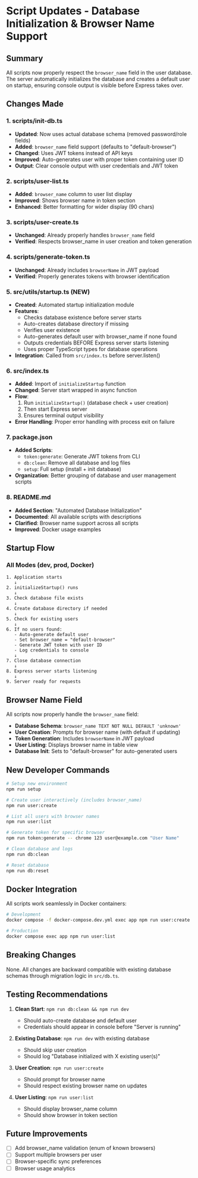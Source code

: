 # Script Updates - Database Initialization & Browser Name Support

## Summary

All scripts now properly respect the `browser_name` field in the user database. The server automatically initializes the database and creates a default user on startup, ensuring console output is visible before Express takes over.

## Changes Made

### 1. **scripts/init-db.ts**
- **Updated**: Now uses actual database schema (removed password/role fields)
- **Added**: `browser_name` field support (defaults to "default-browser")
- **Changed**: Uses JWT tokens instead of API keys
- **Improved**: Auto-generates user with proper token containing user ID
- **Output**: Clear console output with user credentials and JWT token

### 2. **scripts/user-list.ts**
- **Added**: `browser_name` column to user list display
- **Improved**: Shows browser name in token section
- **Enhanced**: Better formatting for wider display (90 chars)

### 3. **scripts/user-create.ts**
- **Unchanged**: Already properly handles `browser_name` field
- **Verified**: Respects browser_name in user creation and token generation

### 4. **scripts/generate-token.ts**
- **Unchanged**: Already includes `browserName` in JWT payload
- **Verified**: Properly generates tokens with browser identification

### 5. **src/utils/startup.ts** (NEW)
- **Created**: Automated startup initialization module
- **Features**:
  - Checks database existence before server starts
  - Auto-creates database directory if missing
  - Verifies user existence
  - Auto-generates default user with browser_name if none found
  - Outputs credentials BEFORE Express server starts listening
  - Uses proper TypeScript types for database operations
- **Integration**: Called from `src/index.ts` before server.listen()

### 6. **src/index.ts**
- **Added**: Import of `initializeStartup` function
- **Changed**: Server start wrapped in async function
- **Flow**: 
  1. Run `initializeStartup()` (database check + user creation)
  2. Then start Express server
  3. Ensures terminal output visibility
- **Error Handling**: Proper error handling with process exit on failure

### 7. **package.json**
- **Added Scripts**:
  - `token:generate`: Generate JWT tokens from CLI
  - `db:clean`: Remove all database and log files
  - `setup`: Full setup (install + init database)
- **Organization**: Better grouping of database and user management scripts

### 8. **README.md**
- **Added Section**: "Automated Database Initialization"
- **Documented**: All available scripts with descriptions
- **Clarified**: Browser name support across all scripts
- **Improved**: Docker usage examples

## Startup Flow

### All Modes (dev, prod, Docker)

```
1. Application starts
   ↓
2. initializeStartup() runs
   ↓
3. Check database file exists
   ↓
4. Create database directory if needed
   ↓
5. Check for existing users
   ↓
6. If no users found:
   - Auto-generate default user
   - Set browser_name = "default-browser"
   - Generate JWT token with user ID
   - Log credentials to console
   ↓
7. Close database connection
   ↓
8. Express server starts listening
   ↓
9. Server ready for requests
```

## Browser Name Field

All scripts now properly handle the `browser_name` field:

- **Database Schema**: `browser_name TEXT NOT NULL DEFAULT 'unknown'`
- **User Creation**: Prompts for browser name (with default if updating)
- **Token Generation**: Includes `browserName` in JWT payload
- **User Listing**: Displays browser name in table view
- **Database Init**: Sets to "default-browser" for auto-generated users

## New Developer Commands

```bash
# Setup new environment
npm run setup

# Create user interactively (includes browser_name)
npm run user:create

# List all users with browser names
npm run user:list

# Generate token for specific browser
npm run token:generate -- chrome 123 user@example.com "User Name"

# Clean database and logs
npm run db:clean

# Reset database
npm run db:reset
```

## Docker Integration

All scripts work seamlessly in Docker containers:

```bash
# Development
docker compose -f docker-compose.dev.yml exec app npm run user:create

# Production  
docker compose exec app npm run user:list
```

## Breaking Changes

None. All changes are backward compatible with existing database schemas through migration logic in `src/db.ts`.

## Testing Recommendations

1. **Clean Start**: `npm run db:clean && npm run dev`
   - Should auto-create database and default user
   - Credentials should appear in console before "Server is running"

2. **Existing Database**: `npm run dev` with existing database
   - Should skip user creation
   - Should log "Database initialized with X existing user(s)"

3. **User Creation**: `npm run user:create`
   - Should prompt for browser name
   - Should respect existing browser name on updates

4. **User Listing**: `npm run user:list`
   - Should display browser_name column
   - Should show browser in token section

## Future Improvements

- [ ] Add browser_name validation (enum of known browsers)
- [ ] Support multiple browsers per user
- [ ] Browser-specific sync preferences
- [ ] Browser usage analytics

